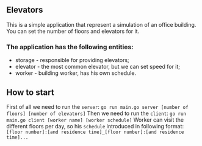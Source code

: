 ## Elevators
This is a simple application that represent a simulation of an office building. You can set the number of floors and elevators for it.
### The application has the following entities:
* storage - responsible for providing elevators;
* elevator - the most common elevator, but we can set speed for it;
* worker - building worker, has his own schedule.
## How to start
First of all we need to run the `server`:
```go run main.go server [number of floors] [number of elevators]```
Then we need to run the `client`:
`go run main.go client [worker name] [worker schedule]`
Worker can visit the different floors per day, so his `schedule` introduced in following format: 
`[floor number]:[and residence time]_[floor number]:[and residence time]...`
